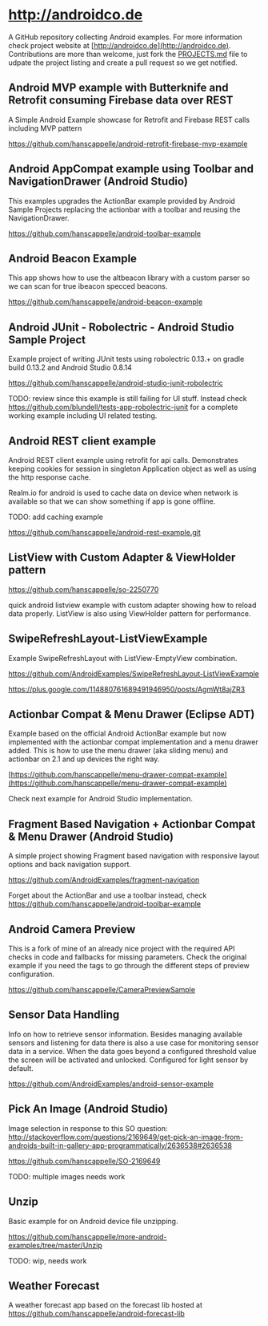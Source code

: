 # http://androidco.de 

A GitHub repository collecting Android examples. For more information check project website at [http://androidco.de](http://androidco.de). Contributions are more than welcome, just fork the [PROJECTS.md](https://github.com/AndroidExamples/androidco.de/blob/master/PROJECTS.md) file to udpate the project listing and create a pull request so we get notified. 

## Android MVP example with Butterknife and Retrofit consuming Firebase data over REST

A Simple Android Example showcase for Retrofit and Firebase REST calls including MVP pattern

https://github.com/hanscappelle/android-retrofit-firebase-mvp-example

## Android AppCompat example using Toolbar and NavigationDrawer (Android Studio)

This examples upgrades the ActionBar example provided by Android Sample Projects replacing the actionbar with a toolbar and reusing the NavigationDrawer.

https://github.com/hanscappelle/android-toolbar-example

## Android Beacon Example

This app shows how to use the altbeacon library with a custom parser so we can scan for true ibeacon specced beacons.

https://github.com/hanscappelle/android-beacon-example

## Android JUnit - Robolectric - Android Studio Sample Project

Example project of writing JUnit tests using robolectric 0.13.+ on gradle build 0.13.2 and Android Studio 0.8.14

https://github.com/hanscappelle/android-studio-junit-robolectric

TODO: review since this example is still failing for UI stuff. Instead check https://github.com/blundell/tests-app-robolectric-junit for a complete working example including UI related testing.

## Android REST client example

Android REST client example using retrofit for api calls. Demonstrates keeping cookies for session
in singleton Application object as well as using the http response cache.

Realm.io for android is used to cache data on device when network is available so that we can show
something if app is gone offline.

TODO: add caching example

https://github.com/hanscappelle/android-rest-example.git

## ListView with Custom Adapter & ViewHolder pattern

https://github.com/hanscappelle/so-2250770

quick android listview example with custom adapter showing how to reload data properly. ListView is also using ViewHolder pattern for performance.

## SwipeRefreshLayout-ListViewExample

Example SwipeRefreshLayout with ListView-EmptyView combination.

https://github.com/AndroidExamples/SwipeRefreshLayout-ListViewExample

https://plus.google.com/114880761689491946950/posts/AgmWt8ajZR3

## Actionbar Compat & Menu Drawer (Eclipse ADT)

Example based on the official Android ActionBar example but now implemented with the actionbar compat implementation and a menu drawer added. This is how to use the menu drawer (aka sliding menu) and actionbar on 2.1 and up devices the right way. 

[https://github.com/hanscappelle/menu-drawer-compat-example](https://github.com/hanscappelle/menu-drawer-compat-example)

Check next example for Android Studio implementation.

## Fragment Based Navigation + Actionbar Compat & Menu Drawer (Android Studio)

A simple project showing Fragment based navigation with responsive layout options and back navigation support.

https://github.com/AndroidExamples/fragment-navigation

Forget about the ActionBar and use a toolbar instead, check https://github.com/hanscappelle/android-toolbar-example

## Android Camera Preview 

This is a fork of mine of an already nice project with the required API checks in code and fallbacks for missing parameters. Check the original example if you need the tags to go through the different steps of preview configuration. 

https://github.com/hanscappelle/CameraPreviewSample

## Sensor Data Handling

Info on how to retrieve sensor information. Besides managing available sensors and listening for data there is also a use case for monitoring sensor data in a service. When the data goes beyond a configured threshold value the screen will be activated and unlocked. Configured for light sensor by default.

https://github.com/AndroidExamples/android-sensor-example

## Pick An Image (Android Studio)

Image selection in response to this SO question: http://stackoverflow.com/questions/2169649/get-pick-an-image-from-androids-built-in-gallery-app-programmatically/2636538#2636538

https://github.com/hanscappelle/SO-2169649

TODO: multiple images needs work

## Unzip

Basic example for on Android device file unzipping.

https://github.com/hanscappelle/more-android-examples/tree/master/Unzip

TODO: wip, needs work

## Weather Forecast

A weather forecast app based on the forecast lib hosted at https://github.com/hanscappelle/android-forecast-lib

